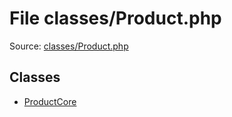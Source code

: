 File classes/Product.php
=========

Source: [classes/Product.php](https://github.com/PrestaShop/PrestaShop/blob/1.5.0.15/classes/Product.php)


Classes
-------

* [ProductCore](class.ProductCore.md)

